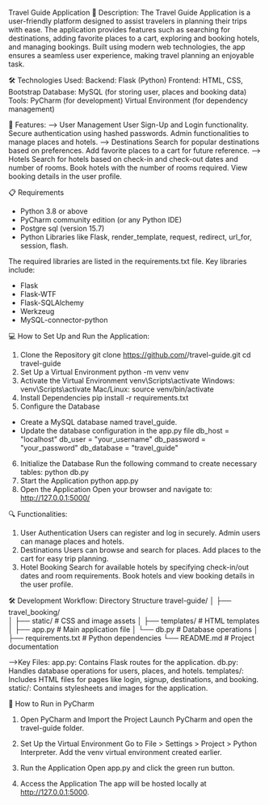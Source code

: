 Travel Guide Application
📖 Description:
The Travel Guide Application is a user-friendly platform designed to assist travelers in planning their trips with ease. The application provides features such as searching for destinations, adding favorite places to a cart, exploring and booking hotels, and managing bookings. Built using modern web technologies, the app ensures a seamless user experience, making travel planning an enjoyable task.


🛠 Technologies Used:
Backend: Flask (Python)
Frontend: HTML, CSS, Bootstrap
Database: MySQL (for storing user, places and booking data)
Tools:
PyCharm (for development)
Virtual Environment (for dependency management)

🚀 Features:
--> User Management
User Sign-Up and Login functionality.
Secure authentication using hashed passwords.
Admin functionalities to manage places and hotels.
--> Destinations
Search for popular destinations based on preferences.
Add favorite places to a cart for future reference.
--> Hotels
Search for hotels based on check-in and check-out dates and number of rooms.
Book hotels with the number of rooms required.
View booking details in the user profile.

📋 Requirements

* Python 3.8 or above
* PyCharm community edition (or any Python IDE)
*  Postgre sql (version 15.7)
* Python Libraries like Flask, render_template, request, redirect, url_for, session, flash.

The required libraries are listed in the requirements.txt file. Key libraries include:
* Flask
* Flask-WTF
* Flask-SQLAlchemy
* Werkzeug
* MySQL-connector-python

💻 How to Set Up and Run the Application:
1. Clone the Repository
   git clone https://github.com/<your-usernam>/travel-guide.git
   cd travel-guide
2. Set Up a Virtual Environment
   python -m venv venv
3. Activate the Virtual Environment
   venv\Scripts\activate
  Windows:
 venv\Scripts\activate
  Mac/Linux:
 source venv/bin/activate
4. Install Dependencies
   pip install -r requirements.txt
5. Configure the Database
  * Create a MySQL database named travel_guide.
  * Update the database configuration in the app.py file
  db_host = "localhost"
  db_user = "your_username"
  db_password = "your_password"
  db_database = "travel_guide"
6. Initialize the Database
   Run the following command to create necessary tables:
   python db.py
7. Start the Application
   python app.py
8. Open the Application
   Open your browser and navigate to:
   http://127.0.0.1:5000/


🔍 Functionalities:
1. User Authentication
Users can register and log in securely.
Admin users can manage places and hotels.
2. Destinations
Users can browse and search for places.
Add places to the cart for easy trip planning.
3. Hotel Booking
Search for available hotels by specifying check-in/out dates and room requirements.
Book hotels and view booking details in the user profile.

🛠 Development Workflow:
Directory Structure
travel-guide/
│
├── travel_booking/  
│   ├── static/              # CSS and image assets
│   ├── templates/           # HTML templates
│   ├── app.py               # Main application file
│   └── db.py                # Database operations
│
├── requirements.txt         # Python dependencies
└── README.md                # Project documentation

-->Key Files:
app.py: Contains Flask routes for the application.
db.py: Handles database operations for users, places, and hotels.
templates/: Includes HTML files for pages like login, signup, destinations, and booking.
static/: Contains stylesheets and images for the application.

🔧 How to Run in PyCharm
1. Open PyCharm and Import the Project
Launch PyCharm and open the travel-guide folder.

2. Set Up the Virtual Environment
Go to File > Settings > Project > Python Interpreter.
Add the venv virtual environment created earlier.

3. Run the Application
Open app.py and click the green run button.

4. Access the Application
The app will be hosted locally at http://127.0.0.1:5000.


